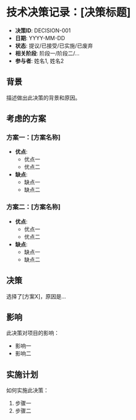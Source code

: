 # 技术决策记录：[决策标题]

- **决策ID**: DECISION-001
- **日期**: YYYY-MM-DD
- **状态**: 提议/已接受/已实施/已废弃
- **相关阶段**: 阶段一/阶段二/...
- **参与者**: 姓名1, 姓名2

## 背景

描述做出此决策的背景和原因。

## 考虑的方案

### 方案一：[方案名称]

- **优点**:
  - 优点一
  - 优点二
- **缺点**:
  - 缺点一
  - 缺点二

### 方案二：[方案名称]

- **优点**:
  - 优点一
  - 优点二
- **缺点**:
  - 缺点一
  - 缺点二

## 决策

选择了[方案X]，原因是...

## 影响

此决策对项目的影响：
- 影响一
- 影响二

## 实施计划

如何实施此决策：
1. 步骤一
2. 步骤二 